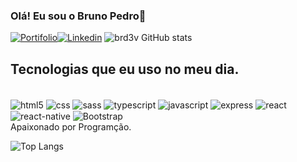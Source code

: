 ### Olá! Eu sou o Bruno Pedro👋
[![Portifolio](https://img.shields.io/website?label=brd3vportifolio.com/&style=for-the-badge&url=https://portifolio-brd3v.vercel.app/)](https://portifolio-brd3v.vercel.app/)[![Linkedin](https://img.shields.io/badge/LinkedIn-0077B5?style=for-the-badge&logo=linkedin&logoColor=white)]([https://portifolio-brd3v.vercel.app/](https://www.linkedin.com/in/bruno-s-60132b102/))
![brd3v GitHub stats](https://github-readme-stats.vercel.app/api?username=brd3v&show_icons=true&theme=radical)

## Tecnologias que eu uso no meu dia.

<div style='display: inline_block'><br />
<img src='https://img.shields.io/badge/HTML5-E34F26?style=for-the-badge&logo=html5&logoColor=white' alt='html5' align='center' /> 
<img src='https://img.shields.io/badge/CSS3-1572B6?style=for-the-badge&logo=css3&logoColor=white' alt='css' align='center' /> 
 <img src='https://img.shields.io/badge/Sass-CC6699?style=for-the-badge&logo=sass&logoColor=white' alt='sass' align='center' /> 
 <img src='https://img.shields.io/badge/TypeScript-007ACC?style=for-the-badge&logo=typescript&logoColor=white' alt='typescript' align='center' /> 
 <img src='https://img.shields.io/badge/JavaScript-323330?style=for-the-badge&logo=javascript&logoColor=F7DF1E' alt='javascript' align='center' /> 
  <img src='https://img.shields.io/badge/Express.js-404D59?style=for-the-badge' alt='express' align='center' /> 
  <img src='https://img.shields.io/badge/React-20232A?style=for-the-badge&logo=react&logoColor=61DAFB' alt='react' align='center' /> 
  <img src='https://img.shields.io/badge/React_Native-20232A?style=for-the-badge&logo=react&logoColor=61DAFB' alt='react-native' align='center' /> 
  <img src='https://img.shields.io/badge/Bootstrap-563D7C?style=for-the-badge&logo=bootstrap&logoColor=white' alt='Bootstrap' align='center' /> 

</div>
Apaixonado por Programção.

![Top Langs](https://github-readme-stats.vercel.app/api/top-langs/?username=brd3v&hide_progress=true)
<!--
**brd3v/brd3v** is a ✨ _special_ ✨ repository because its `README.md` (this file) appears on your GitHub profile.

Here are some ideas to get you started:
- 🔭 I’m currently working on ...
- 🌱 I’m currently learning ...
- 👯 I’m looking to collaborate on ...
- 🤔 I’m looking for help with ...
- 💬 Ask me about ...
- 📫 How to reach me: ...
- 😄 Pronouns: ...
- ⚡ Fun fact: ...
-->
